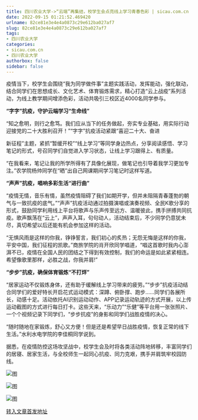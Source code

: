 ```yaml
---
title: 四川农业大学->“云端”再集结，校学生会点亮线上学习青春色彩 | sicau.com.cn
date: 2022-09-15 01:21:52.469420
urlname: 82ce81e3e4e4a0873c29e612ba027af7
slug: 82ce81e3e4e4a0873c29e612ba027af7
tags: 
- 四川农业大学
categories:
- sicau.com.cn
- 四川农业大学
authorbox: false
sidebar: false
---
```

疫情当下，校学生会围绕“我为同学做件事”主题实践活动，发挥能动，强化联动，结合同学们在思想成长、文化艺术、体育锻炼需求，精心打造“云上战疫”系列活动，为线上教学期间增添色彩，活动共吸引三校区近4000名同学参与。

**“字字”抗疫，守护云端学习“生命线”**

“知之愈明，则行之愈笃。我们应从当下的任务做起，夯实专业基础，用实际行动迎接党的二十大胜利召开！”“字字”抗疫活动紧跟“喜迎二十大、奋进
<!--more-->
新征程”主题，紧抓“暂缓开校”“线上学习”等同学身边热点，分享阅读感悟、学习笔记的形式，号召同学们自觉进入学习状态，让线上学习跟得上、有质量。

“在我看来，笔记让我的所学所得有了具像化展现，做笔记也引导着我学习更加专注。”农学院杨帅同学在“晒”出自己网课期间学习笔记时这样写道。

**“声声”抗疫，唱响多彩生活“进行曲”**

“疫情无情，音乐有情，虽然疫情阻碍了我们如期开学，但并未阻隔青春蓬勃的朝气与一致抗疫的底气。”“声声”抗疫活动通过拍摄演唱或演奏视频、全民K歌分享的形式，鼓励同学利用线上平台将歌声与乐声传至远方、温暖彼此，携手拼搏共同抗疫。歌声飘荡在“云上”，声声入耳，句句动人，活动结束后，不少同学仍意犹未尽，真切希望以后还能有机会参加这样的活动。

“无惧风雨是这样的你我，铮铮誓言，我们初心的炙热；无怨无悔是这样的你我，平安中国，我们征程的凯歌。”商旅学院的肖开欣同学唱道，“唱这首歌时我内心澎湃不已，疫情在全国人民的团结之下得到有效控制，我们的命运是如此紧紧相连。希望像歌里那样，必胜之战，你我并肩!”

**“步步”抗疫，确保体育锻炼“不打烊”**

“居家运动不仅锻炼身体，还有助于缓解线上学习带来的疲劳。”“步步”抗疫活动结合同学们的爱好特长开启花式运动模式：深蹲、俯卧撑、跑步……同学们各展所长，动感十足。活动依托AI识别运动动作、APP记录运动轨迹的方式开展，以上传运动截图的方式进行每日打卡。这些天来，“乐动力”“乐健”等平台用一张张照片、一个个视频记录下同学们，“步步抗疫”的身影和同学们战胜疫情的决心。

“随时随地在家锻炼，舒心又方便！但是还是希望早日战胜疫情，恢复正常的线下生活。”水利水电学院的李佳桐同学说到。

据悉，在疫情防控这场攻坚战中，校学生会及时将各类活动阵地转移，丰富同学们的居寝、居家生活，与全校师生一起同心抗疫、同力克艰，携手并肩筑牢校园防线。

![图](https://news.sicau.edu.cn/__local/3/1B/86/161D839081FC52F25C9C08AF81E_30ECF928_D759.jpg)

![图](https://news.sicau.edu.cn/__local/6/06/2C/DCB5A997DAB7723E45E9E87F6A7_4A3422F9_117BE.jpg)

![图](https://news.sicau.edu.cn/__local/E/0A/1D/B2B5503DE97BF28426001D78F80_3E3A5B29_1AB5B.jpg)

[转入文章首发地址](https://news.sicau.edu.cn/info/1078/69540.htm)